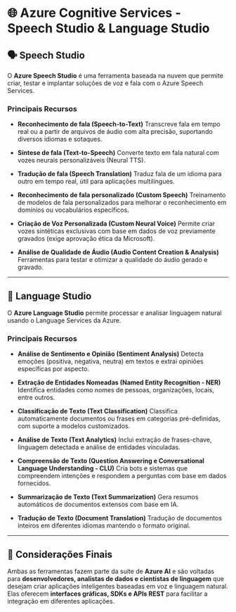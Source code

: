 # 🌐 Azure Cognitive Services - Speech Studio & Language Studio

## 🗣️ Speech Studio

O **Azure Speech Studio** é uma ferramenta baseada na nuvem que permite criar, testar e implantar soluções de voz e fala com o Azure Speech Services.

### Principais Recursos

* **Reconhecimento de fala (Speech-to-Text)**
  Transcreve fala em tempo real ou a partir de arquivos de áudio com alta precisão, suportando diversos idiomas e sotaques.

* **Síntese de fala (Text-to-Speech)**
  Converte texto em fala natural com vozes neurais personalizáveis (Neural TTS).

* **Tradução de fala (Speech Translation)**
  Traduz fala de um idioma para outro em tempo real, útil para aplicações multilíngues.

* **Reconhecimento de fala personalizado (Custom Speech)**
  Treinamento de modelos de fala personalizados para melhorar o reconhecimento em domínios ou vocabulários específicos.

* **Criação de Voz Personalizada (Custom Neural Voice)**
  Permite criar vozes sintéticas exclusivas com base em dados de voz previamente gravados (exige aprovação ética da Microsoft).

* **Análise de Qualidade de Áudio (Audio Content Creation & Analysis)**
  Ferramentas para testar e otimizar a qualidade do áudio gerado e gravado.

---

## 🧠 Language Studio

O **Azure Language Studio** permite processar e analisar linguagem natural usando o Language Services da Azure.

### Principais Recursos

* **Análise de Sentimento e Opinião (Sentiment Analysis)**
  Detecta emoções (positiva, negativa, neutra) em textos e extrai opiniões específicas por aspecto.

* **Extração de Entidades Nomeadas (Named Entity Recognition - NER)**
  Identifica entidades como nomes de pessoas, organizações, locais, entre outros.

* **Classificação de Texto (Text Classification)**
  Classifica automaticamente documentos ou frases em categorias pré-definidas, com suporte a modelos customizados.

* **Análise de Texto (Text Analytics)**
  Inclui extração de frases-chave, linguagem detectada e análise de entidades vinculadas.

* **Compreensão de Texto (Question Answering e Conversational Language Understanding - CLU)**
  Cria bots e sistemas que compreendem intenções e respondem a perguntas com base em dados fornecidos.

* **Summarização de Texto (Text Summarization)**
  Gera resumos automáticos de documentos extensos com base em IA.

* **Tradução de Texto (Document Translation)**
  Tradução de documentos inteiros em diferentes idiomas mantendo o formato original.

---

## 📌 Considerações Finais

Ambas as ferramentas fazem parte da suíte de **Azure AI** e são voltadas para **desenvolvedores, analistas de dados e cientistas de linguagem** que desejam criar aplicações inteligentes baseadas em voz e linguagem natural. Elas oferecem **interfaces gráficas, SDKs e APIs REST** para facilitar a integração em diferentes aplicações.
